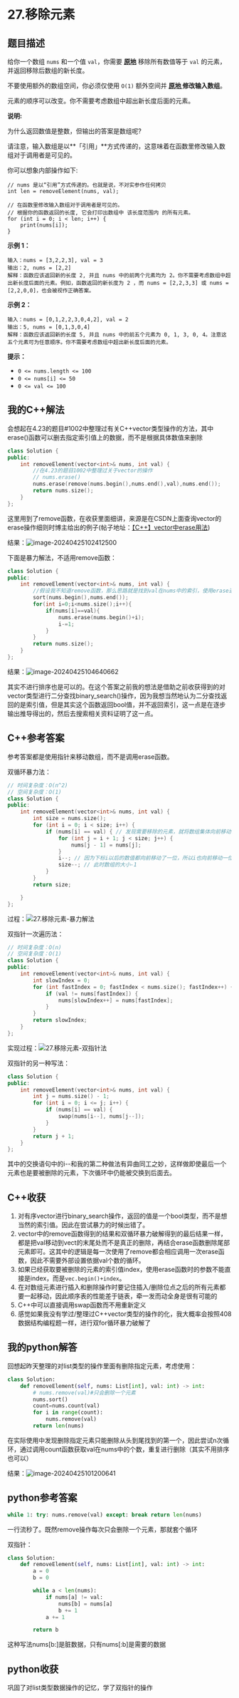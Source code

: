 # 27.移除元素

## 题目描述

给你一个数组 `nums` 和一个值 `val`，你需要 **[原地](https://baike.baidu.com/item/原地算法)** 移除所有数值等于 `val` 的元素，并返回移除后数组的新长度。

不要使用额外的数组空间，你必须仅使用 `O(1)` 额外空间并 **[原地 ](https://baike.baidu.com/item/原地算法)修改输入数组**。

元素的顺序可以改变。你不需要考虑数组中超出新长度后面的元素。

 

**说明:**

为什么返回数值是整数，但输出的答案是数组呢?

请注意，输入数组是以**「引用」**方式传递的，这意味着在函数里修改输入数组对于调用者是可见的。

你可以想象内部操作如下:

```
// nums 是以“引用”方式传递的。也就是说，不对实参作任何拷贝
int len = removeElement(nums, val);

// 在函数里修改输入数组对于调用者是可见的。
// 根据你的函数返回的长度, 它会打印出数组中 该长度范围内 的所有元素。
for (int i = 0; i < len; i++) {
    print(nums[i]);
}
```

 

**示例 1：**

```
输入：nums = [3,2,2,3], val = 3
输出：2, nums = [2,2]
解释：函数应该返回新的长度 2, 并且 nums 中的前两个元素均为 2。你不需要考虑数组中超出新长度后面的元素。例如，函数返回的新长度为 2 ，而 nums = [2,2,3,3] 或 nums = [2,2,0,0]，也会被视作正确答案。
```

**示例 2：**

```
输入：nums = [0,1,2,2,3,0,4,2], val = 2
输出：5, nums = [0,1,3,0,4]
解释：函数应该返回新的长度 5, 并且 nums 中的前五个元素为 0, 1, 3, 0, 4。注意这五个元素可为任意顺序。你不需要考虑数组中超出新长度后面的元素。
```

 

**提示：**

- `0 <= nums.length <= 100`
- `0 <= nums[i] <= 50`
- `0 <= val <= 100`

## 我的C++解法

会想起在4.23的题目#1002中整理过有关C++vector类型操作的方法，其中erase()函数可以删去指定索引值上的数据，而不是根据具体数值来删除

```cpp
class Solution {
public:
    int removeElement(vector<int>& nums, int val) {
        //在4.23的题目1002中整理过关于vector的操作
        // nums.erase()
        nums.erase(remove(nums.begin(),nums.end(),val),nums.end());
        return nums.size();
    }
};
```

这里用到了remove函数，在收获里面细讲，来源是在CSDN上面查询vector的erase操作细则时博主给出的例子(帖子地址：[【C++】vector中erase用法](https://blog.csdn.net/Vcrossover/article/details/106243627))

结果：![image-20240425102412500](./assets/image-20240425102412500.png)

下面是暴力解法，不适用remove函数：

```cpp
class Solution {
public:
    int removeElement(vector<int>& nums, int val) {
        //假设我不知道remove函数，那么思路就是找到val在nums中的索引，使用erase进行删除
        sort(nums.begin(),nums.end());
        for(int i=0;i<nums.size();i++){
            if(nums[i]==val){
                nums.erase(nums.begin()+i);
                i-=1;
            }
        }
        return nums.size();
    }
};
```

结果：![image-20240425104640662](./assets/image-20240425104640662.png)

其实不进行排序也是可以的。在这个答案之前我的想法是借助之前收获得到的对vector类型进行二分查找binary_search()操作，因为我想当然地认为二分查找返回的是索引值，但是其实这个函数返回bool值，并不返回索引，这一点是在逐步输出推导得出的，然后去搜索相关资料证明了这一点。

## C++参考答案

参考答案都是使用指针来移动数组，而不是调用erase函数。

双循环暴力法：

```cpp
// 时间复杂度：O(n^2)
// 空间复杂度：O(1)
class Solution {
public:
    int removeElement(vector<int>& nums, int val) {
        int size = nums.size();
        for (int i = 0; i < size; i++) {
            if (nums[i] == val) { // 发现需要移除的元素，就将数组集体向前移动一位
                for (int j = i + 1; j < size; j++) {
                    nums[j - 1] = nums[j];
                }
                i--; // 因为下标i以后的数值都向前移动了一位，所以i也向前移动一位
                size--; // 此时数组的大小-1
            }
        }
        return size;

    }
};
```

过程：![27.移除元素-暴力解法](./assets/27.移除元素-暴力解法.gif)

双指针一次遍历法：

```cpp
// 时间复杂度：O(n)
// 空间复杂度：O(1)
class Solution {
public:
    int removeElement(vector<int>& nums, int val) {
        int slowIndex = 0;
        for (int fastIndex = 0; fastIndex < nums.size(); fastIndex++) {
            if (val != nums[fastIndex]) {
                nums[slowIndex++] = nums[fastIndex];
            }
        }
        return slowIndex;
    }
};
```

实现过程：![27.移除元素-双指针法](./assets/27.移除元素-双指针法.gif)

双指针的另一种写法：

```cpp
class Solution {
public:
    int removeElement(vector<int>& nums, int val) {
        int j = nums.size() - 1;
        for (int i = 0; i <= j; i++) {
            if (nums[i] == val) {
                swap(nums[i--], nums[j--]);
            }
        }
        return j + 1;
    }
};
```

其中的交换语句中的i--和我的第二种做法有异曲同工之妙，这样做即使最后一个元素也是要被删除的元素，下次循环中仍能被交换到后面去。

## C++收获

1. 对有序vector进行binary_search操作，返回的值是一个bool类型，而不是想当然的索引值。因此在尝试暴力的时候出错了。
2. vector中的remove函数得到的结果和双循环暴力破解得到的最后结果一样，都是把val移动到vect的末尾处而不是真正的删除，再结合erase函数删除尾部元素即可。这其中的逻辑是每一次使用了remove都会相应调用一次erase函数，因此不需要外部设置依据val个数的循环。
3. 如果已经获取要被删除的元素的索引值index，使用erase函数时的参数不能直接是index，而是`vec.begin()+index`。
4. 在对数组元素进行插入和删除操作时要记住插入/删除位点之后的所有元素都要一起移动，因此顺序表的性能差于链表，牵一发而动全身是很有可能的
5. C++中可以直接调用swap函数而不用重新定义
6. 感觉如果我没有学过/整理过C++vector类型的操作的化，我大概率会按照408数据结构编程题一样，进行双for循环暴力破解了

## 我的python解答

回想起昨天整理的对list类型的操作里面有删除指定元素，考虑使用：

```python
class Solution:
    def removeElement(self, nums: List[int], val: int) -> int:
        # nums.remove(val)#只会删除一个元素
        nums.sort()
        count=nums.count(val)
        for i in range(count):
            nums.remove(val)
        return len(nums)
```

在实际使用中发现删除指定元素只能删除从头到尾找到的第一个，因此尝试n次循环，通过调用count函数获取val在nums中的个数，重复进行删除（其实不用排序也可以）

结果：![image-20240425101200641](./assets/image-20240425101200641.png)



## python参考答案

```python
while 1: try: nums.remove(val) except: break return len(nums)
```

一行流秒了。既然remove操作每次只会删除一个元素，那就套个循环

双指针：

```python
class Solution:
    def removeElement(self, nums: List[int], val: int) -> int:
        a = 0
        b = 0

        while a < len(nums):
            if nums[a] != val:
                nums[b] = nums[a]
                b += 1
            a += 1

        return b
```

这种写法nums[b:]是脏数据，只有nums[:b]是需要的数据

## python收获

巩固了对list类型数据操作的记忆，学了双指针的操作